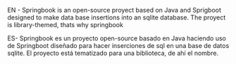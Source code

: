 EN - Springbook is an open-source proyect based on Java and Sprigboot designed to make data base insertions into an sqlite database. The proyect is library-themed, thats why springbook

ES- Springbook es un proyecto open-source basado en Java haciendo uso de Springboot diseñado para hacer inserciones de sql en una base de datos sqlite. El proyecto está tematizado para una biblioteca, de ahí el nombre.